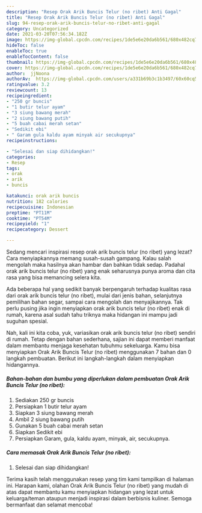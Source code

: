 ```yaml
---
description: "Resep Orak Arik Buncis Telur (no ribet) Anti Gagal"
title: "Resep Orak Arik Buncis Telur (no ribet) Anti Gagal"
slug: 94-resep-orak-arik-buncis-telur-no-ribet-anti-gagal
category: Uncategorized
date: 2021-03-20T07:56:34.182Z
image: https://img-global.cpcdn.com/recipes/1de5e6e20da6b561/680x482cq70/orak-arik-buncis-telur-no-ribet-foto-resep-utama.jpg
hideToc: false
enableToc: true
enableTocContent: false
thumbnail: https://img-global.cpcdn.com/recipes/1de5e6e20da6b561/680x482cq70/orak-arik-buncis-telur-no-ribet-foto-resep-utama.jpg
cover: https://img-global.cpcdn.com/recipes/1de5e6e20da6b561/680x482cq70/orak-arik-buncis-telur-no-ribet-foto-resep-utama.jpg
author:  jjNoona
authorAv:  https://img-global.cpcdn.com/users/a331b69b3c1b3497/60x60cq50/avatar.jpg
ratingvalue: 3.2
reviewcount: 13
recipeingredient:
- "250 gr buncis"
- "1 butir telur ayam"
- "3 siung bawang merah"
- "2 siung bawang putih"
- "5 buah cabai merah setan"
- "Sedikit ebi"
- " Garam gula kaldu ayam minyak air secukupnya"
recipeinstructions:

- "Selesai dan siap dihidangkan!"
categories:
- Resep
tags:
- orak
- arik
- buncis

katakunci: orak arik buncis 
nutrition: 182 calories
recipecuisine: Indonesian
preptime: "PT11M"
cooktime: "PT54M"
recipeyield: "1"
recipecategory: Dessert

---
```



Sedang mencari inspirasi resep orak arik buncis telur (no ribet) yang lezat? Cara menyiapkannya memang susah-susah gampang. Kalau salah mengolah maka hasilnya akan hambar dan bahkan tidak sedap. Padahal orak arik buncis telur (no ribet) yang enak seharusnya punya aroma dan cita rasa yang bisa memancing selera kita.


Ada beberapa hal yang sedikit banyak berpengaruh terhadap kualitas rasa dari orak arik buncis telur (no ribet), mulai dari jenis bahan, selanjutnya pemilihan bahan segar, sampai cara mengolah dan menyajikannya. Tak perlu pusing jika ingin menyiapkan orak arik buncis telur (no ribet) enak di rumah, karena asal sudah tahu triknya maka hidangan ini mampu jadi suguhan spesial.




Nah, kali ini kita coba, yuk, variasikan orak arik buncis telur (no ribet) sendiri di rumah. Tetap dengan bahan sederhana, sajian ini dapat memberi manfaat dalam membantu menjaga kesehatan tubuhmu sekeluarga. Kamu bisa menyiapkan Orak Arik Buncis Telur (no ribet) menggunakan 7 bahan dan 0 langkah pembuatan. Berikut ini langkah-langkah dalam menyiapkan hidangannya.

<!--inarticleads1-->

##### Bahan-bahan dan bumbu yang diperlukan dalam pembuatan Orak Arik Buncis Telur (no ribet):

1. Sediakan 250 gr buncis
1. Persiapkan 1 butir telur ayam
1. Siapkan 3 siung bawang merah
1. Ambil 2 siung bawang putih
1. Gunakan 5 buah cabai merah setan
1. Siapkan Sedikit ebi
1. Persiapkan  Garam, gula, kaldu ayam, minyak, air, secukupnya.




<!--inarticleads2-->

##### Cara memasak Orak Arik Buncis Telur (no ribet):


1. Selesai dan siap dihidangkan!



Terima kasih telah menggunakan resep yang tim kami tampilkan di halaman ini. Harapan kami, olahan Orak Arik Buncis Telur (no ribet) yang mudah di atas dapat membantu kamu menyiapkan hidangan yang lezat untuk keluarga/teman ataupun menjadi inspirasi dalam berbisnis kuliner. Semoga bermanfaat dan selamat mencoba!
